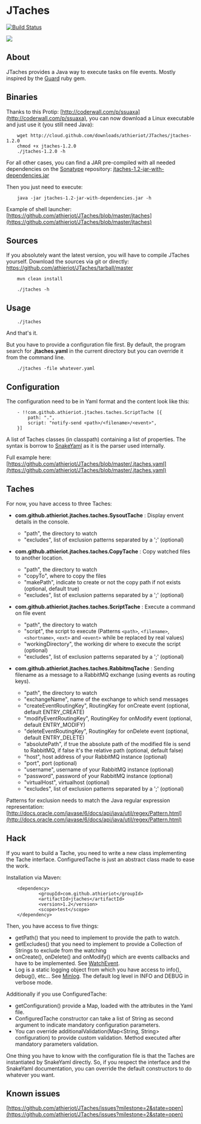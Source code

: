 JTaches
=======

[![Build Status](https://secure.travis-ci.org/athieriot/JTaches.png)](http://travis-ci.org/athieriot/JTaches)

![](http://dl.dropbox.com/u/4955384/jtaches.png)

About
-----

JTaches provides a Java way to execute tasks on file events.
Mostly inspired by the [Guard](https://github.com/guard/guard/) ruby gem.

Binaries
--------

Thanks to this Protip: [http://coderwall.com/p/ssuaxa](http://coderwall.com/p/ssuaxa), you can now download a Linux executable and just use it (you still need Java):

        wget http://cloud.github.com/downloads/athieriot/JTaches/jtaches-1.2.0
        chmod +x jtaches-1.2.0
        ./jtaches-1.2.0 -h

For all other cases, you can find a JAR pre-compiled with all needed dependencies on the [Sonatype](http://search.maven.org/#search%7Cga%7C1%7Cjtaches) repository:
[jtaches-1.2-jar-with-dependencies.jar](http://search.maven.org/remotecontent?filepath=com/github/athieriot/jtaches/1.2/jtaches-1.2-jar-with-dependencies.jar)

Then you just need to execute:

        java -jar jtaches-1.2-jar-with-dependencies.jar -h

Example of shell launcher: [https://github.com/athieriot/JTaches/blob/master/jtaches](https://github.com/athieriot/JTaches/blob/master/jtaches)

Sources
-------

If you absolutely want the latest version, you will have to compile JTaches yourself.
Download the sources via git or directly: https://github.com/athieriot/JTaches/tarball/master

        mvn clean install

        ./jtaches -h
        
Usage
-----

        ./jtaches

And that's it.

But you have to provide a configuration file first.
By default, the program search for **.jtaches.yaml** in the current directory but you can override it from the command line.

        ./jtaches -file whatever.yaml

Configuration
-------------

The configuration need to be in Yaml format and the content look like this:

        - !!com.github.athieriot.jtaches.taches.ScriptTache [{
            path: ".",
            script: "notify-send <path>/<filename>/<event>",
        }]

A list of Taches classes (in classpath) containing a list of properties.
The syntax is borrow to [SnakeYaml](http://code.google.com/p/snakeyaml/wiki/Documentation) as it is the parser used internally.

Full example here: [https://github.com/athieriot/JTaches/blob/master/.jtaches.yaml](https://github.com/athieriot/JTaches/blob/master/.jtaches.yaml)

Taches
------

For now, you have access to three Taches:

+ **com.github.athieriot.jtaches.taches.SysoutTache** : Display envent details in the console.
    - "path", the directory to watch
    - "excludes", list of exclusion patterns separated by a ';' (optional)

+ **com.github.athieriot.jtaches.taches.CopyTache** : Copy watched files to another location.
    - "path", the directory to watch
    - "copyTo", where to copy the files
    - "makePath", indicate to create or not the copy path if not exists (optional, default true)
    - "excludes", list of exclusion patterns separated by a ';' (optional)

+ **com.github.athieriot.jtaches.taches.ScriptTache** : Execute a command on file event
    - "path", the directory to watch
    - "script", the script to execute (Patterns ```<path>```, ```<filename>```, ```<shortname>```, ```<ext>``` and ```<event>``` while be replaced by real values)
    - "workingDirectory", the working dir where to execute the script (optional)
    - "excludes", list of exclusion patterns separated by a ';' (optional)

+ **com.github.athieriot.jtaches.taches.RabbitmqTache** : Sending filename as a message to a RabbitMQ exchange (using events as routing keys).
    - "path", the directory to watch
    - "exchangeName", name of the exchange to which send messages
    - "createEventRoutingKey", RoutingKey for onCreate event (optional, default ENTRY_CREATE)
    - "modifyEventRoutingKey", RoutingKey for onModify event (optional, default ENTRY_MODIFY)
    - "deleteEventRoutingKey", RoutingKey for onDelete event (optional, default ENTRY_DELETE)
    - "absolutePath", if true the absolute path of the modified file is send to RabbitMQ, if false it's the relative path (optional, default false)
    - "host", host address of your RabbitMQ instance (optional) 
    - "port", port (optional) 
    - "username", username of your RabbitMQ instance (optional)
    - "password", password of your RabbitMQ instance (optional)
    - "virtualHost", virtualhost (optional)
    - "excludes", list of exclusion patterns separated by a ';' (optional)

Patterns for exclusion needs to match the Java regular expression representation: [http://docs.oracle.com/javase/6/docs/api/java/util/regex/Pattern.html](http://docs.oracle.com/javase/6/docs/api/java/util/regex/Pattern.html)

Hack
----

If you want to build a Tache, you need to write a new class implementing the Tache interface.
ConfiguredTache is just an abstract class made to ease the work.

Installation via Maven:


        <dependency>
                <groupId>com.github.athieriot</groupId>
                <artifactId>jtaches</artifactId>
                <version>1.2</version>
                <scope>test</scope>
        </dependency>

Then, you have access to five things:

+ getPath() that you need to implement to provide the path to watch.
+ getExcludes() that you need to implement to provide a Collection of Strings to exclude from the watching
+ onCreate(), onDelete() and onModify() which are events callbacks and have to be implemented. See [WatchEvent](http://docs.oracle.com/javase/7/docs/api/java/nio/file/WatchEvent.html).
+ Log is a static logging object from which you have access to info(), debug(), etc... See [Minlog](http://code.google.com/p/minlog/). The default log level in INFO and DEBUG in verbose mode.

Additionally if you use ConfiguredTache:

+ getConfiguration() provide a Map, loaded with the attributes in the Yaml file.
+ ConfiguredTache constructor can take a list of String as second argument to indicate mandatory configuration parameters.
+ You can override additionalValidation(Map<String, String> configuration) to provide custom validation. Method executed after mandatory parameters validation.

One thing you have to know with the configuration file is that the Taches are instantiated by SnakeYaml directly.
So, if you respect the interface and the SnakeYaml documentation, you can override the default constructors to do whatever you want.

Known issues
------------

[https://github.com/athieriot/JTaches/issues?milestone=2&state=open](https://github.com/athieriot/JTaches/issues?milestone=2&state=open)
